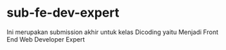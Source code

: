 # sub-fe-dev-expert
Ini merupakan submission akhir untuk kelas Dicoding yaitu Menjadi Front End Web Developer Expert
